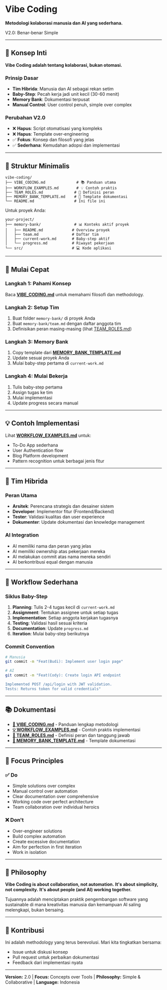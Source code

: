 # Vibe Coding

**Metodologi kolaborasi manusia dan AI yang sederhana.**

V2.0: Benar-benar Simple

---

## 🎯 Konsep Inti

**Vibe Coding adalah tentang kolaborasi, bukan otomasi.**

### Prinsip Dasar
- **Tim Hibrida**: Manusia dan AI sebagai rekan setim
- **Baby-Step**: Pecah kerja jadi unit kecil (30-60 menit)
- **Memory Bank**: Dokumentasi terpusat
- **Manual Control**: User control penuh, simple over complex

### Perubahan V2.0
- ❌ **Hapus**: Script otomatisasi yang kompleks
- ❌ **Hapus**: Template over-engineering
- ✅ **Fokus**: Konsep dan filosofi yang jelas
- ✅ **Sederhana**: Kemudahan adopsi dan implementasi

---

## 📁 Struktur Minimalis

```
vibe-coding/
├── VIBE_CODING.md              # 📚 Panduan utama
├── WORKFLOW_EXAMPLES.md        # 💡 Contoh praktis
├── TEAM_ROLES.md              # 👥 Definisi peran
├── MEMORY_BANK_TEMPLATE.md    # 📝 Template dokumentasi
└── README.md                  # Ini file ini
```

Untuk proyek Anda:
```
your-project/
├── memory-bank/               # 📊 Konteks aktif proyek
│   ├── README.md             # Overview proyek
│   ├── team.md               # Daftar tim
│   ├── current-work.md       # Baby-step aktif
│   └── progress.md           # Riwayat pekerjaan
└── src/                      # 💻 Kode aplikasi
```

---

## 🚀 Mulai Cepat

### Langkah 1: Pahami Konsep
Baca **[VIBE_CODING.md](./VIBE_CODING.md)** untuk memahami filosofi dan methodology.

### Langkah 2: Setup Tim
1. Buat folder `memory-bank/` di proyek Anda
2. Buat `memory-bank/team.md` dengan daftar anggota tim
3. Definisikan peran masing-masing (lihat [TEAM_ROLES.md](./TEAM_ROLES.md))

### Langkah 3: Memory Bank
1. Copy template dari **[MEMORY_BANK_TEMPLATE.md](./MEMORY_BANK_TEMPLATE.md)**
2. Update sesuai proyek Anda
3. Mulai baby-step pertama di `current-work.md`

### Langkah 4: Mulai Bekerja
1. Tulis baby-step pertama
2. Assign tugas ke tim
3. Mulai implementasi
4. Update progress secara manual

---

## 💡 Contoh Implementasi

Lihat **[WORKFLOW_EXAMPLES.md](./WORKFLOW_EXAMPLES.md)** untuk:
- To-Do App sederhana
- User Authentication flow
- Blog Platform development
- Pattern recognition untuk berbagai jenis fitur

---

## 👥 Tim Hibrida

### Peran Utama
- **Arsitek**: Perencana strategis dan desainer sistem
- **Developer**: Implementor fitur (Frontend/Backend)
- **Tester**: Validasi kualitas dan user experience
- **Dokumenter**: Update dokumentasi dan knowledge management

### AI Integration
- AI memiliki nama dan peran yang jelas
- AI memiliki ownership atas pekerjaan mereka
- AI melakukan commit atas nama mereka sendiri
- AI berkontribusi equal dengan manusia

---

## 🔄 Workflow Sederhana

### Siklus Baby-Step
1. **Planning**: Tulis 2-4 tugas kecil di `current-work.md`
2. **Assignment**: Tentukan assignee untuk setiap tugas
3. **Implementation**: Setiap anggota kerjakan tugasnya
4. **Testing**: Validasi hasil sesuai kriteria
5. **Documentation**: Update `progress.md`
6. **Iteration**: Mulai baby-step berikutnya

### Commit Convention
```bash
# Manusia
git commit -m "Feat(Budi): Implement user login page"

# AI
git commit -m "Feat(Cody): Create login API endpoint

Implemented POST /api/login with JWT validation.
Tests: Returns token for valid credentials"
```

---

## 📚 Dokumentasi

- **[📖 VIBE_CODING.md](./VIBE_CODING.md)** - Panduan lengkap metodologi
- **[💡 WORKFLOW_EXAMPLES.md](./WORKFLOW_EXAMPLES.md)** - Contoh praktis implementasi
- **[👥 TEAM_ROLES.md](./TEAM_ROLES.md)** - Definisi peran dan tanggung jawab
- **[📝 MEMORY_BANK_TEMPLATE.md](./MEMORY_BANK_TEMPLATE.md)** - Template dokumentasi

---

## 🎯 Focus Principles

### ✅ Do
- Simple solutions over complex
- Manual control over automation
- Clear documentation over comprehensive
- Working code over perfect architecture
- Team collaboration over individual heroics

### ❌ Don't
- Over-engineer solutions
- Build complex automation
- Create excessive documentation
- Aim for perfection in first iteration
- Work in isolation

---

## 🌟 Philosophy

**Vibe Coding is about collaboration, not automation.**
**It's about simplicity, not complexity.**
**It's about people (and AI) working together.**

Tujuannya adalah menciptakan praktik pengembangan software yang sustainable di mana kreativitas manusia dan kemampuan AI saling melengkapi, bukan bersaing.

---

## 🤝 Kontribusi

Ini adalah methodology yang terus berevolusi. Mari kita tingkatkan bersama:
- Issue untuk diskusi konsep
- Pull request untuk perbaikan dokumentasi
- Feedback dari implementasi nyata

---

**Version:** 2.0 | **Focus:** Concepts over Tools | **Philosophy:** Simple & Collaborative | **Language:** Indonesia
